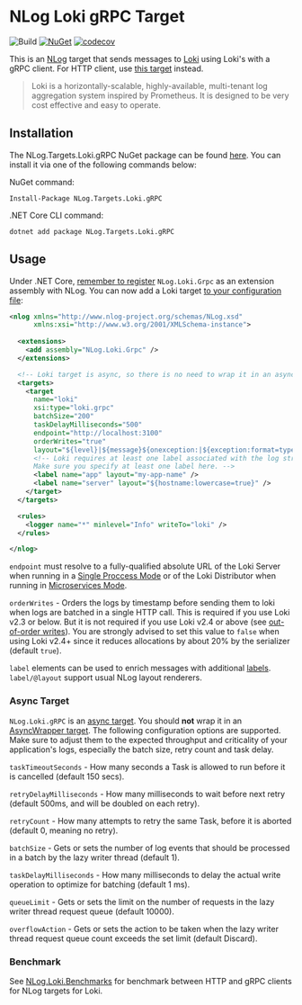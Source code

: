 # NLog Loki gRPC Target

![Build](https://github.com/corentinaltepe/nlog.loki.grpc/workflows/Build/badge.svg)
[![NuGet](https://img.shields.io/nuget/v/NLog.Targets.Loki.gRPC)](https://www.nuget.org/packages/NLog.Targets.Loki.gRPC)
[![codecov](https://codecov.io/gh/corentinaltepe/nlog.loki.grpc/branch/master/graph/badge.svg?token=84N5XB4J09)](https://codecov.io/gh/corentinaltepe/nlog.loki.grpc)

This is an [NLog](https://nlog-project.org/) target that sends messages to [Loki](https://grafana.com/oss/loki/) using Loki's with a gRPC client. For HTTP client, use [this target](https://github.com/corentinaltepe/nlog.loki) instead.

> Loki is a horizontally-scalable, highly-available, multi-tenant log aggregation system inspired by Prometheus. It is designed to be very cost effective and easy to operate.

## Installation

The NLog.Targets.Loki.gRPC NuGet package can be found [here](https://www.nuget.org/packages/NLog.Targets.Loki.gRPC). You can install it via one of the following commands below:

NuGet command:

    Install-Package NLog.Targets.Loki.gRPC

.NET Core CLI command:

    dotnet add package NLog.Targets.Loki.gRPC

## Usage

Under .NET Core, [remember to register](https://github.com/nlog/nlog/wiki/Register-your-custom-component) `NLog.Loki.Grpc` as an extension assembly with NLog. You can now add a Loki target [to your configuration file](https://github.com/nlog/nlog/wiki/Tutorial#Configure-NLog-Targets-for-output):

```xml
<nlog xmlns="http://www.nlog-project.org/schemas/NLog.xsd"
      xmlns:xsi="http://www.w3.org/2001/XMLSchema-instance">
  
  <extensions>
    <add assembly="NLog.Loki.Grpc" />
  </extensions>

  <!-- Loki target is async, so there is no need to wrap it in an async target wrapper. -->
  <targets>
    <target 
      name="loki" 
      xsi:type="loki.grpc"
      batchSize="200"
      taskDelayMilliseconds="500"
      endpoint="http://localhost:3100"
      orderWrites="true"
      layout="${level}|${message}${onexception:|${exception:format=type,message,method:maxInnerExceptionLevel=5:innerFormat=shortType,message,method}}|source=${logger}">
      <!-- Loki requires at least one label associated with the log stream. 
      Make sure you specify at least one label here. -->
      <label name="app" layout="my-app-name" />
      <label name="server" layout="${hostname:lowercase=true}" />
    </target>
  </targets>

  <rules>
    <logger name="*" minlevel="Info" writeTo="loki" />
  </rules>

</nlog>
```

`endpoint` must resolve to a fully-qualified absolute URL of the Loki Server when running in a [Single Proccess Mode](https://grafana.com/docs/loki/latest/overview/#modes-of-operation) or of the Loki Distributor when running in [Microservices Mode](https://grafana.com/docs/loki/latest/overview/#distributor).

`orderWrites` - Orders the logs by timestamp before sending them to loki when logs are batched in a single HTTP call. This is required if you use Loki v2.3 or below. But it is not required if you use Loki v2.4 or above (see [out-of-order writes](https://grafana.com/docs/loki/next/configuration/#accept-out-of-order-writes)). You are strongly advised to set this value to `false` when using Loki v2.4+ since it reduces allocations by about 20% by the serializer (default `true`).

`label` elements can be used to enrich messages with additional [labels](https://grafana.com/docs/loki/latest/design-documents/labels/). `label/@layout` support usual NLog layout renderers.

### Async Target

`NLog.Loki.gRPC` is an [async target](https://github.com/NLog/NLog/wiki/How-to-write-a-custom-async-target#asynctasktarget-features). You should **not** wrap it in an [AsyncWrapper target](https://github.com/NLog/NLog/wiki/AsyncWrapper-target). The following configuration options are supported. Make sure to adjust them to the expected throughput and criticality of your application's logs, especially the batch size, retry count and task delay.

`taskTimeoutSeconds` - How many seconds a Task is allowed to run before it is cancelled (default 150 secs).

`retryDelayMilliseconds` - How many milliseconds to wait before next retry (default 500ms, and will be doubled on each retry).

`retryCount` - How many attempts to retry the same Task, before it is aborted (default 0, meaning no retry).

`batchSize` - Gets or sets the number of log events that should be processed in a batch by the lazy writer thread (default 1).

`taskDelayMilliseconds` - How many milliseconds to delay the actual write operation to optimize for batching (default 1 ms).

`queueLimit` - Gets or sets the limit on the number of requests in the lazy writer thread request queue (default 10000).

`overflowAction` - Gets or sets the action to be taken when the lazy writer thread request queue count exceeds the set limit (default Discard).

### Benchmark

See [NLog.Loki.Benchmarks](https://github.com/corentinaltepe/nlog.loki.benchmark) for benchmark between HTTP and gRPC clients for NLog targets for Loki.
